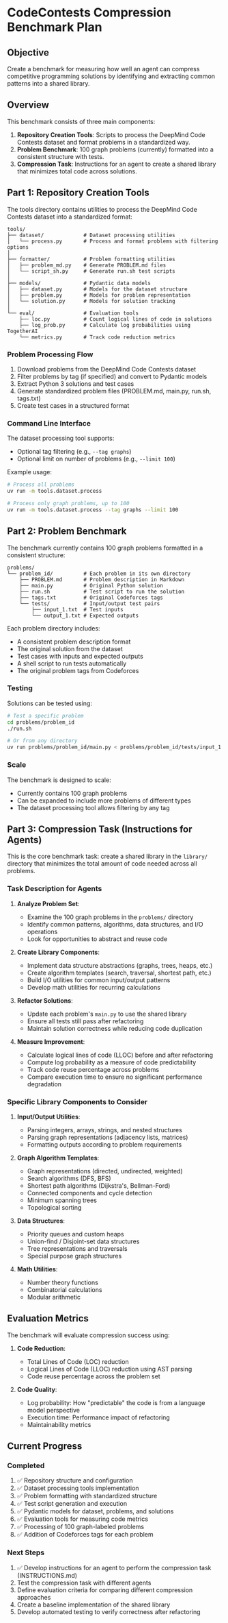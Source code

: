 # CodeContests Compression Benchmark Plan

## Objective
Create a benchmark for measuring how well an agent can compress competitive programming solutions by identifying and extracting common patterns into a shared library.

## Overview
This benchmark consists of three main components:

1. **Repository Creation Tools**: Scripts to process the DeepMind Code Contests dataset and format problems in a standardized way.
2. **Problem Benchmark**: 100 graph problems (currently) formatted into a consistent structure with tests.
3. **Compression Task**: Instructions for an agent to create a shared library that minimizes total code across solutions.

## Part 1: Repository Creation Tools

The tools directory contains utilities to process the DeepMind Code Contests dataset into a standardized format:

```
tools/
├── dataset/             # Dataset processing utilities
│   └── process.py       # Process and format problems with filtering options
│
├── formatter/           # Problem formatting utilities
│   ├── problem_md.py    # Generate PROBLEM.md files
│   └── script_sh.py     # Generate run.sh test scripts
│
├── models/              # Pydantic data models
│   ├── dataset.py       # Models for the dataset structure
│   ├── problem.py       # Models for problem representation
│   └── solution.py      # Models for solution tracking
│
└── eval/                # Evaluation tools
    ├── loc.py           # Count logical lines of code in solutions
    ├── log_prob.py      # Calculate log probabilities using TogetherAI
    └── metrics.py       # Track code reduction metrics
```

### Problem Processing Flow

1. Download problems from the DeepMind Code Contests dataset
2. Filter problems by tag (if specified) and convert to Pydantic models
3. Extract Python 3 solutions and test cases
4. Generate standardized problem files (PROBLEM.md, main.py, run.sh, tags.txt)
5. Create test cases in a structured format

### Command Line Interface

The dataset processing tool supports:
- Optional tag filtering (e.g., `--tag graphs`)
- Optional limit on number of problems (e.g., `--limit 100`)

Example usage:
```bash
# Process all problems
uv run -m tools.dataset.process

# Process only graph problems, up to 100
uv run -m tools.dataset.process --tag graphs --limit 100
```

## Part 2: Problem Benchmark

The benchmark currently contains 100 graph problems formatted in a consistent structure:

```
problems/
└── problem_id/          # Each problem in its own directory
    ├── PROBLEM.md       # Problem description in Markdown
    ├── main.py          # Original Python solution
    ├── run.sh           # Test script to run the solution
    ├── tags.txt         # Original Codeforces tags
    └── tests/           # Input/output test pairs
        ├── input_1.txt  # Test inputs
        └── output_1.txt # Expected outputs
```

Each problem directory includes:
- A consistent problem description format
- The original solution from the dataset
- Test cases with inputs and expected outputs
- A shell script to run tests automatically
- The original problem tags from Codeforces

### Testing

Solutions can be tested using:
```bash
# Test a specific problem
cd problems/problem_id
./run.sh

# Or from any directory
uv run problems/problem_id/main.py < problems/problem_id/tests/input_1.txt
```

### Scale

The benchmark is designed to scale:
- Currently contains 100 graph problems
- Can be expanded to include more problems of different types
- The dataset processing tool allows filtering by any tag

## Part 3: Compression Task (Instructions for Agents)

This is the core benchmark task: create a shared library in the `library/` directory that minimizes the total amount of code needed across all problems.

### Task Description for Agents

1. **Analyze Problem Set**:
   - Examine the 100 graph problems in the `problems/` directory
   - Identify common patterns, algorithms, data structures, and I/O operations
   - Look for opportunities to abstract and reuse code

2. **Create Library Components**:
   - Implement data structure abstractions (graphs, trees, heaps, etc.)
   - Create algorithm templates (search, traversal, shortest path, etc.)
   - Build I/O utilities for common input/output patterns
   - Develop math utilities for recurring calculations

3. **Refactor Solutions**:
   - Update each problem's `main.py` to use the shared library
   - Ensure all tests still pass after refactoring
   - Maintain solution correctness while reducing code duplication

4. **Measure Improvement**:
   - Calculate logical lines of code (LLOC) before and after refactoring
   - Compute log probability as a measure of code predictability
   - Track code reuse percentage across problems
   - Compare execution time to ensure no significant performance degradation

### Specific Library Components to Consider

1. **Input/Output Utilities**:
   - Parsing integers, arrays, strings, and nested structures
   - Parsing graph representations (adjacency lists, matrices)
   - Formatting outputs according to problem requirements

2. **Graph Algorithm Templates**:
   - Graph representations (directed, undirected, weighted)
   - Search algorithms (DFS, BFS)
   - Shortest path algorithms (Dijkstra's, Bellman-Ford)
   - Connected components and cycle detection
   - Minimum spanning trees
   - Topological sorting

3. **Data Structures**:
   - Priority queues and custom heaps
   - Union-find / Disjoint-set data structures
   - Tree representations and traversals
   - Special purpose graph structures

4. **Math Utilities**:
   - Number theory functions
   - Combinatorial calculations
   - Modular arithmetic

## Evaluation Metrics

The benchmark will evaluate compression success using:

1. **Code Reduction**:
   - Total Lines of Code (LOC) reduction
   - Logical Lines of Code (LLOC) reduction using AST parsing
   - Code reuse percentage across the problem set

2. **Code Quality**:
   - Log probability: How "predictable" the code is from a language model perspective
   - Execution time: Performance impact of refactoring
   - Maintainability metrics

## Current Progress

### Completed
1. ✅ Repository structure and configuration
2. ✅ Dataset processing tools implementation
3. ✅ Problem formatting with standardized structure
4. ✅ Test script generation and execution
5. ✅ Pydantic models for dataset, problems, and solutions
6. ✅ Evaluation tools for measuring code metrics
7. ✅ Processing of 100 graph-labeled problems
8. ✅ Addition of Codeforces tags for each problem

### Next Steps
1. ✅ Develop instructions for an agent to perform the compression task (INSTRUCTIONS.md)
2. Test the compression task with different agents
3. Define evaluation criteria for comparing different compression approaches
4. Create a baseline implementation of the shared library
5. Develop automated testing to verify correctness after refactoring
